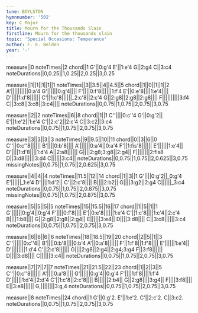 ```yaml
---
tune: BOYLSTON
hymnnumber: '502'
key: C Major
title: Mourn for the Thousands Slain
firstline: Mourn for the thousands slain
topic: 'Special Occasions: Temperance'
author: F. E. Belden
year: '-'
---
```

measure||0
noteTimes||2
chord||1
G'||0:g'4
E'||1:e'4
G||2:g4
C||3:c4
noteDurations||0,0.25||1,0.25||2,0.25||3,0.25

measure||1||1||1||1||1
noteTimes||3||3.5||4||4.5||5
chord||1||0||1||1||2
A'||||||||||0:a'4
G'||||||0:g'4||||
F'||||0:f'8||||||1:f'4
E'||0:e'8||||1:e'4||||
D'||||1:d'8||||||
C'||1:c'8||||||_2:c'8||2:c'4
G||2:g8||2:g8||2:g8||||
F||||||||||3:f4
C||3:c8||3:c8||3:c4||||
noteDurations||0,0.75||1,0.75||2,0.75||3,0.75

measure||2||2
noteTimes||6||8
chord||1||1
C''||||0:c''4
G'||0:g'2||
E'||1:e'2||1:e'4
C'||2:c'2||2:c'4
C||3:c2||3:c4
noteDurations||0,0.75||1,0.75||2,0.75||3,0.75

measure||3||3||3||3
noteTimes||9||9.5||10||11
chord||0||3||6||0
C''||0:c''8||||||
B'||||0:b'8||||
A'||||||0:a'4||0:a'4
F'||1:fis'8||||||
E'||||||1:e'4||
D'||||1:d'8||||1:d'4
A||2:a8||||||
G||||2:g8;3:g8||2:g4||
F||||||||2:fis8
D||3:d8||||||3:d4
C||||||3:c4||
noteDurations||0,0.75||1,0.75||2,0.625||3,0.75
missingNotes||0,0.75||1,0.75||2,0.625||3,0.75

measure||4||4||4
noteTimes||11.5||12||14
chord||1||3||1
G'||||0:g'2||_0:g'4
E'||||||_1:e'4
D'||||1:d'2||
C'||2:c'8||||
B||||2:b2||
G||||3:g2||2:g4
C||||||_3:c4
noteDurations||0,0.75||1,0.75||2,0.875||3,0.75
missingNotes||0,0.75||1,0.75||2,0.875||3,0.75

measure||5||5||5||5
noteTimes||15||15.5||16||17
chord||1||5||1||1
G'||||||0:g'4||0:g'4
F'||||0:f'8||||
E'||0:e'8||||||1:e'4
C'||1:c'8||||1:c'4||2:c'4
B||||1:b8||||
G||2:g8||2:g8||2:g4||
E||||||3:e4||
D||||3:d8||||
C||3:c8||||||3:c4
noteDurations||0,0.75||1,0.75||2,0.75||3,0.75

measure||6||6||6||6
noteTimes||18||18.5||19||20
chord||2||5||1||3
C''||||||0:c''4||
B'||||0:b'8||||0:b'4
A'||0:a'8||||||
F'||1:f'8||1:f'8||||
E'||||||1:e'4||
D'||||||||1:d'4
C'||2:c'8||||||
G||||2:g8||2:g4||2:g4;3:g4
F||3:f8||||||
D||||3:d8||||
C||||||3:c4||
noteDurations||0,0.75||1,0.75||2,0.75||3,0.75

measure||7||7||7||7
noteTimes||21||21.5||22||23
chord||1||2||3||5
C''||0:c''8||||||
A'||||0:a'8||||
G'||||||0:g'4||0:g'4
F'||||1:f'8||||1:f'4
D'||||||1:d'4||2:d'4
C'||1:c'8||2:c'8||||
B||||||2:b4||
G||2:g8||||3:g4||
F||||3:f8||||
E||3:e8||||||
G,||||||||3:g,4
noteDurations||0,0.75||1,0.75||2,0.75||3,0.75

measure||8
noteTimes||24
chord||1
G'||0:g'2.
E'||1:e'2.
C'||2:c'2.
C||3:c2.
noteDurations||0,0.75||1,0.75||2,0.75||3,0.75

